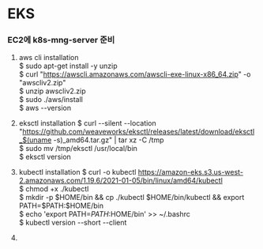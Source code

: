 # EKS

### EC2에 k8s-mng-server 준비
1. aws cli installation \
  $ sudo apt-get install -y unzip \
  $ curl "https://awscli.amazonaws.com/awscli-exe-linux-x86_64.zip" -o "awscliv2.zip" \
  $ unzip awscliv2.zip \
  $ sudo ./aws/install \
  $ aws --version

2. eksctl installation
  $ curl --silent --location "https://github.com/weaveworks/eksctl/releases/latest/download/eksctl_$(uname -s)_amd64.tar.gz" | tar xz -C /tmp \
  $ sudo mv /tmp/eksctl /usr/local/bin \
  $ eksctl version
  
3. kubectl installation
  $ curl -o kubectl https://amazon-eks.s3.us-west-2.amazonaws.com/1.19.6/2021-01-05/bin/linux/amd64/kubectl \
  $ chmod +x ./kubectl \
  $ mkdir -p $HOME/bin && cp ./kubectl $HOME/bin/kubectl && export PATH=$PATH:$HOME/bin \
  $ echo 'export PATH=$PATH:$HOME/bin' >> ~/.bashrc \
  $ kubectl version --short --client  

4. 
